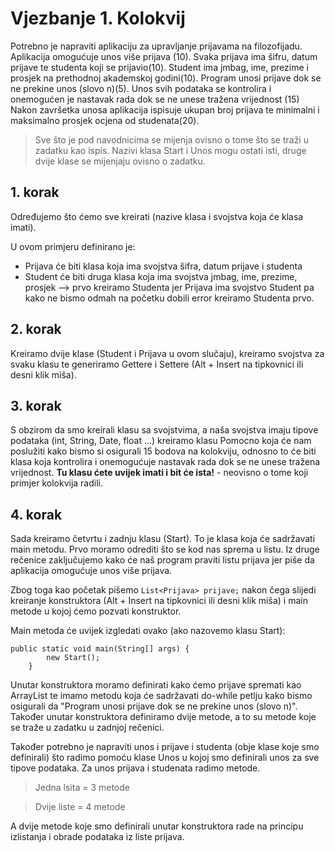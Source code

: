
# Vjezbanje 1. Kolokvij

Potrebno je napraviti aplikaciju za upravljanje prijavama na filozofijadu.
Aplikacija omogućuje unos više prijava (10). Svaka prijava ima šifru, datum prijave
te studenta koji se prijavio(10). Student ima jmbag, ime, prezime i prosjek na
prethodnoj akademskoj godini(10). Program unosi prijave dok se ne prekine unos
(slovo n)(5). Unos svih podataka se kontrolira i onemogućen je nastavak rada dok
se ne unese tražena vrijednost (15) Nakon završetka unosa aplikacija ispisuje
ukupan broj prijava te minimalni i maksimalno prosjek ocjena od studenata(20).

>Sve što je pod navodnicima se mijenja ovisno o tome što se traži u zadatku kao ispis.
>Nazivi klasa Start i Unos mogu ostati isti, druge dvije klase se mijenjaju ovisno o zadatku.
## 1. korak
Određujemo što ćemo sve kreirati (nazive klasa i svojstva koja će klasa imati).

U ovom primjeru definirano je:

- Prijava će biti klasa koja ima svojstva šifra, datum prijave i studenta
- Student će biti druga klasa koja ima svojstva jmbag, ime, prezime, prosjek --> prvo kreiramo Studenta jer Prijava ima svojstvo Student pa kako ne bismo odmah na početku dobili error kreiramo Studenta prvo.

## 2. korak
Kreiramo dvije klase (Student i Prijava u ovom slučaju), kreiramo svojstva za svaku klasu te generiramo Gettere i Settere (Alt + Insert na tipkovnici ili desni klik miša).

## 3. korak
S obzirom da smo kreirali klasu sa svojstvima, a naša svojstva imaju tipove podataka (int, String, Date, float ...) kreiramo klasu Pomocno koja će nam poslužiti kako bismo si osigurali 15 bodova na kolokviju, 
odnosno to će biti klasa koja kontrolira i onemogućuje nastavak rada dok se ne unese tražena vrijednost.
**Tu klasu ćete uvijek imati i bit će ista!** - neovisno o tome koji primjer kolokvija radili.

## 4. korak
Sada kreiramo četvrtu i zadnju klasu (Start). To je klasa koja će sadržavati main metodu. Prvo moramo odrediti što se kod nas sprema u listu.
Iz druge rečenice zaključujemo kako će naš program praviti listu prijava jer piše da aplikacija omogućuje unos više prijava.

Zbog toga kao početak pišemo ```List<Prijava> prijave;``` nakon čega slijedi kreiranje konstruktora (Alt + Insert na tipkovnici ili desni klik miša) i main metode u kojoj ćemo pozvati konstruktor.

Main metoda će uvijek izgledati ovako (ako nazovemo klasu Start):
```
public static void main(String[] args) {
        new Start();
    } 
```

Unutar konstruktora moramo definirati kako ćemo prijave spremati kao ArrayList te imamo metodu koja će sadržavati do-while petlju kako bismo osigurali da "Program unosi prijave dok se ne prekine unos (slovo n)". Također unutar konstruktora definiramo dvije metode, a to su metode koje se traže u zadatku u zadnjoj rečenici.

Također potrebno je napraviti unos i prijave i studenta (obje klase koje smo definirali) što radimo pomoću klase Unos u kojoj smo definirali unos za sve tipove podataka. Za unos prijava i studenata radimo metode.
>Jedna lsita = 3 metode

>Dvije liste = 4 metode

A dvije metode koje smo definirali unutar konstruktora rade na principu izlistanja i obrade podataka iz liste prijava.
